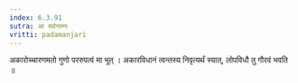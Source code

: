```yaml
---
index: 6.3.91
sutra: आ सर्वनाम्नः
vritti: padamanjari
---
```


  अकारोच्चारणमतो गुणो पररुपत्वं मा भूत् । अकारविधानं त्वन्तस्य निवृत्यर्थं स्यात्, लोपविधौ तु गौरवं भवति ॥
